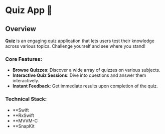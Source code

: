 # Quiz App 🧠

## Overview
**Quiz** is an engaging quiz application that lets users test their knowledge across various topics. Challenge yourself and see where you stand!

### Core Features:
- **Browse Quizzes**: Discover a wide array of quizzes on various subjects.
- **Interactive Quiz Sessions**: Dive into questions and answer them interactively.
- **Instant Feedback**: Get immediate results upon completion of the quiz.

### Technical Stack:
- **Swift
- **RxSwift
- **MVVM-C
- **SnapKit
